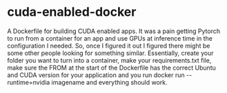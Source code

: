# cuda-enabled-docker
A Dockerfile for building CUDA enabled apps. It was a pain getting Pytorch to run from a container for an app and use GPUs at inference time in the configuration I needed. So, once I figured it out I figured there might be some other people looking for something similar. Essentially, create your folder you want to turn into a container, make your requirements.txt file, make sure the FROM at the start of the Dockerfile has the correct Ubuntu and CUDA version for your application and you run docker run --runtime=nvidia imagename and everything should work.
